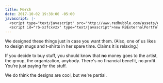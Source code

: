 ```yaml
---
title: Merch
date: 2017-10-02 19:38:00 -05:00
javascript: |-
  <script type="text/javascript" src="http://www.redbubble.com/assets/external_portfolio.js"></script>
  <script id="rb-xzfcxvzx" type="text/javascript">new RBExternalPortfolio('www.redbubble.com', 'marchonknoxco', 3, 3).renderIframe();</script>
---
```


We designed these things just in case you want them. (Also, one of us likes to design mugs and t-shirts in her spare time. Claims it is relaxing.) 

If you decide to buy stuff, you should know that **no** money goes to the artist, the group, the organization, anybody. There's no financial benefit, no profit. You're just paying for the stuff.

We do think the designs are cool, but we're partial.